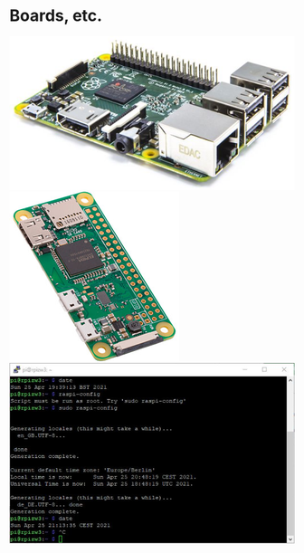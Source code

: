 # Boards, etc.
![3b](raspberry-pi-3.jpg)  
![zero](raspberry-pi-zero-w.jpg)  
![tz](raspi-config_locales.jpg)  

![]()  
![]()  
![]()  
